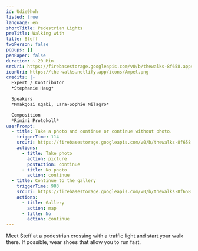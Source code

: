 ```yaml
---
id: Udie9hoh
listed: true
language: en
shortTitle: Pedestrian Lights
preTitle: Walking with
title: Steff
twoPerson: false
popups: []
penPaper: false
duration: ~ 20 Min
srcUri: https://firebasestorage.googleapis.com/v0/b/thewalks-8f658.appspot.com/o/mp3%2Fv0%2Fen_Udie9hoh%2Fen_Udie9hoh.mp3?alt=media&token=d1b9389e-02eb-4c5e-8940-c16925c3a87b
iconUri: https://the-walks.netlify.app/icons/Ampel.png
credits: |-
  Expert / Contributor
  *Stephanie Haug*

  Speakers
  *Mmakgosi Kgabi, Lara-Sophie Milagro*

  Composition
  *Rimini Protokoll*
userPrompt:
  - title: Take a photo and continue or continue without photo.
    triggerTime: 114
    srcUri: https://firebasestorage.googleapis.com/v0/b/thewalks-8f658.appspot.com/o/mp3%2Fv0%2Fen_Udie9hoh%2Fen_Udie9hoh_loop_1.mp3?alt=media&token=a4d3c98e-d01b-4638-b307-6709e3babc7b
    actions:
      - title: Take photo
        action: picture
        postAction: continue
      - title: No photo
        action: continue
  - title: Continue to the gallery
    triggerTime: 983
    srcUri: https://firebasestorage.googleapis.com/v0/b/thewalks-8f658.appspot.com/o/static%2Fmedias%2Fmulti_Zeubeel8_loop.mp3?alt=media&token=88349085-3303-48b9-bdc6-fd7b09519a26
    actions:
      - title: Gallery
        action: map
      - title: No
        action: continue
---
```

Meet Steff at a pedestrian crossing with a traffic light and start your walk there. If possible, wear shoes that allow you to run fast.
